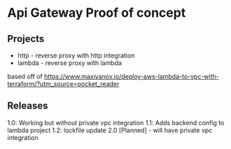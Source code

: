# Api Gateway Proof of concept

## Projects

* http - reverse proxy with http integration
* lambda - reverse proxy with lambda

 based off of https://www.maxivanov.io/deploy-aws-lambda-to-vpc-with-terraform/?utm_source=pocket_reader


## Releases
1.0: Working but without private vpc integration
1.1: Adds backend config to lambda project
1.2: lockfile update
2.0 [Planned] - will have private vpc integration

